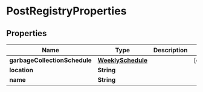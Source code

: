

# PostRegistryProperties

## Properties

| Name | Type | Description | Notes |
| ------------ | ------------- | ------------- | ------------- |
| **garbageCollectionSchedule** | [**WeeklySchedule**](WeeklySchedule.md) |  |  [optional] |
| **location** | **String** |  |  |
| **name** | **String** |  |  |


